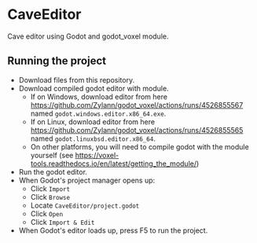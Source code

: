 # CaveEditor
Cave editor using Godot and godot_voxel module.

## Running the project
- Download files from this repository.
- Download compiled godot editor with module.
  - If on Windows, download editor from here https://github.com/Zylann/godot_voxel/actions/runs/4526855567 named 
`godot.windows.editor.x86_64.exe`.
  - If on Linux, download editor from here https://github.com/Zylann/godot_voxel/actions/runs/4526855565 named `godot.linuxbsd.editor.x86_64`.
  - On other platforms, you will need to compile godot with the module yourself (see https://voxel-tools.readthedocs.io/en/latest/getting_the_module/)
- Run the godot editor.
- When Godot's project manager opens up:
  - Click `Import`
  - Click `Browse`
  - Locate `CaveEditor/project.godot`
  - Click `Open`
  - Click `Import & Edit`
- When Godot's editor loads up, press F5 to run the project.
